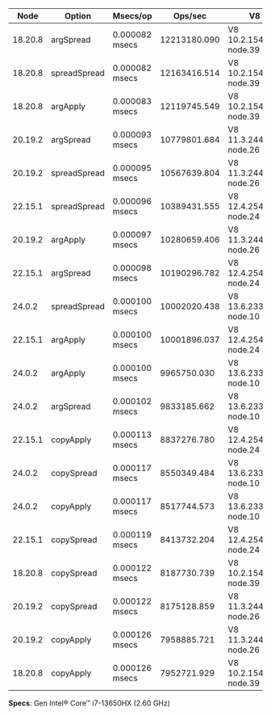 | Node    | Option       | Msecs/op       | Ops/sec      | V8                     |
| ------- | ------------ | -------------- | ------------ | ---------------------- |
| 18.20.8 | argSpread    | 0.000082 msecs | 12213180.090 | V8 10.2.154.26-node.39 |
| 18.20.8 | spreadSpread | 0.000082 msecs | 12163416.514 | V8 10.2.154.26-node.39 |
| 18.20.8 | argApply     | 0.000083 msecs | 12119745.549 | V8 10.2.154.26-node.39 |
| 20.19.2 | argSpread    | 0.000093 msecs | 10779801.684 | V8 11.3.244.8-node.26  |
| 20.19.2 | spreadSpread | 0.000095 msecs | 10567639.804 | V8 11.3.244.8-node.26  |
| 22.15.1 | spreadSpread | 0.000096 msecs | 10389431.555 | V8 12.4.254.21-node.24 |
| 20.19.2 | argApply     | 0.000097 msecs | 10280659.406 | V8 11.3.244.8-node.26  |
| 22.15.1 | argSpread    | 0.000098 msecs | 10190296.782 | V8 12.4.254.21-node.24 |
| 24.0.2  | spreadSpread | 0.000100 msecs | 10002020.438 | V8 13.6.233.8-node.10  |
| 22.15.1 | argApply     | 0.000100 msecs | 10001896.037 | V8 12.4.254.21-node.24 |
| 24.0.2  | argApply     | 0.000100 msecs | 9965750.030  | V8 13.6.233.8-node.10  |
| 24.0.2  | argSpread    | 0.000102 msecs | 9833185.662  | V8 13.6.233.8-node.10  |
| 22.15.1 | copyApply    | 0.000113 msecs | 8837276.780  | V8 12.4.254.21-node.24 |
| 24.0.2  | copySpread   | 0.000117 msecs | 8550349.484  | V8 13.6.233.8-node.10  |
| 24.0.2  | copyApply    | 0.000117 msecs | 8517744.573  | V8 13.6.233.8-node.10  |
| 22.15.1 | copySpread   | 0.000119 msecs | 8413732.204  | V8 12.4.254.21-node.24 |
| 18.20.8 | copySpread   | 0.000122 msecs | 8187730.739  | V8 10.2.154.26-node.39 |
| 20.19.2 | copySpread   | 0.000122 msecs | 8175128.859  | V8 11.3.244.8-node.26  |
| 20.19.2 | copyApply    | 0.000126 msecs | 7958885.721  | V8 11.3.244.8-node.26  |
| 18.20.8 | copyApply    | 0.000126 msecs | 7952721.929  | V8 10.2.154.26-node.39 |

**Specs**: Gen Intel® Core™ i7-13650HX (2.60 GHz)